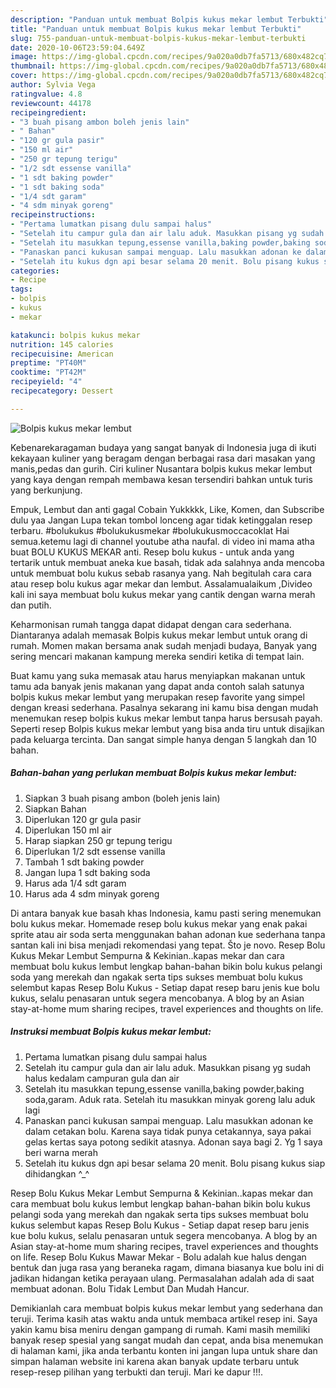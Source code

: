 ```yaml
---
description: "Panduan untuk membuat Bolpis kukus mekar lembut Terbukti"
title: "Panduan untuk membuat Bolpis kukus mekar lembut Terbukti"
slug: 755-panduan-untuk-membuat-bolpis-kukus-mekar-lembut-terbukti
date: 2020-10-06T23:59:04.649Z
image: https://img-global.cpcdn.com/recipes/9a020a0db7fa5713/680x482cq70/bolpis-kukus-mekar-lembut-foto-resep-utama.jpg
thumbnail: https://img-global.cpcdn.com/recipes/9a020a0db7fa5713/680x482cq70/bolpis-kukus-mekar-lembut-foto-resep-utama.jpg
cover: https://img-global.cpcdn.com/recipes/9a020a0db7fa5713/680x482cq70/bolpis-kukus-mekar-lembut-foto-resep-utama.jpg
author: Sylvia Vega
ratingvalue: 4.8
reviewcount: 44178
recipeingredient:
- "3 buah pisang ambon boleh jenis lain"
- " Bahan"
- "120 gr gula pasir"
- "150 ml air"
- "250 gr tepung terigu"
- "1/2 sdt essense vanilla"
- "1 sdt baking powder"
- "1 sdt baking soda"
- "1/4 sdt garam"
- "4 sdm minyak goreng"
recipeinstructions:
- "Pertama lumatkan pisang dulu sampai halus"
- "Setelah itu campur gula dan air lalu aduk. Masukkan pisang yg sudah halus kedalam campuran gula dan air"
- "Setelah itu masukkan tepung,essense vanilla,baking powder,baking soda,garam. Aduk rata. Setelah itu masukkan minyak goreng lalu aduk lagi"
- "Panaskan panci kukusan sampai menguap. Lalu masukkan adonan ke dalam cetakan bolu. Karena saya tidak punya cetakannya, saya pakai gelas kertas saya potong sedikit atasnya. Adonan saya bagi 2. Yg 1 saya beri warna merah"
- "Setelah itu kukus dgn api besar selama 20 menit. Bolu pisang kukus siap dihidangkan ^_^"
categories:
- Recipe
tags:
- bolpis
- kukus
- mekar

katakunci: bolpis kukus mekar 
nutrition: 145 calories
recipecuisine: American
preptime: "PT40M"
cooktime: "PT42M"
recipeyield: "4"
recipecategory: Dessert

---
```



![Bolpis kukus mekar lembut](https://img-global.cpcdn.com/recipes/9a020a0db7fa5713/680x482cq70/bolpis-kukus-mekar-lembut-foto-resep-utama.jpg)

Kebenarekaragaman budaya yang sangat banyak di Indonesia juga di ikuti kekayaan kuliner yang beragam dengan berbagai rasa dari masakan yang manis,pedas dan gurih. Ciri kuliner Nusantara bolpis kukus mekar lembut yang kaya dengan rempah membawa kesan tersendiri bahkan untuk turis yang berkunjung.


Empuk, Lembut dan anti gagal Cobain Yukkkkk, Like, Komen, dan Subscribe dulu yaa Jangan Lupa tekan tombol lonceng agar tidak ketinggalan resep terbaru. #bolukukus #bolukukusmekar #bolukukusmoccacoklat Hai semua.ketemu lagi di channel youtube atha naufal. di video ini mama atha buat BOLU KUKUS MEKAR anti. Resep bolu kukus - untuk anda yang tertarik untuk membuat aneka kue basah, tidak ada salahnya anda mencoba untuk membuat bolu kukus sebab rasanya yang. Nah begitulah cara cara atau resep bolu kukus agar mekar dan lembut. Assalamualaikum ,Divideo kali ini saya membuat bolu kukus mekar yang cantik dengan warna merah dan putih.

Keharmonisan rumah tangga dapat didapat dengan cara sederhana. Diantaranya adalah memasak Bolpis kukus mekar lembut untuk orang di rumah. Momen makan bersama anak sudah menjadi budaya, Banyak yang sering mencari makanan kampung mereka sendiri ketika di tempat lain.

Buat kamu yang suka memasak atau harus menyiapkan makanan untuk tamu ada banyak jenis makanan yang dapat anda contoh salah satunya bolpis kukus mekar lembut yang merupakan resep favorite yang simpel dengan kreasi sederhana. Pasalnya sekarang ini kamu bisa dengan mudah menemukan resep bolpis kukus mekar lembut tanpa harus bersusah payah.
Seperti resep Bolpis kukus mekar lembut yang bisa anda tiru untuk disajikan pada keluarga tercinta. Dan sangat simple hanya dengan 5 langkah dan 10 bahan.


<!--inarticleads1-->

##### Bahan-bahan yang perlukan membuat Bolpis kukus mekar lembut:

1. Siapkan 3 buah pisang ambon (boleh jenis lain)
1. Siapkan  Bahan
1. Diperlukan 120 gr gula pasir
1. Diperlukan 150 ml air
1. Harap siapkan 250 gr tepung terigu
1. Diperlukan 1/2 sdt essense vanilla
1. Tambah 1 sdt baking powder
1. Jangan lupa 1 sdt baking soda
1. Harus ada 1/4 sdt garam
1. Harus ada 4 sdm minyak goreng


Di antara banyak kue basah khas Indonesia, kamu pasti sering menemukan bolu kukus mekar. Homemade resep bolu kukus mekar yang enak pakai sprite atau air soda serta menggunakan bahan adonan kue sederhana tanpa santan kali ini bisa menjadi rekomendasi yang tepat. Što je novo. Resep Bolu Kukus Mekar Lembut Sempurna &amp; Kekinian..kapas mekar dan cara membuat bolu kukus lembut lengkap bahan-bahan bikin bolu kukus pelangi soda yang merekah dan ngakak serta tips sukses membuat bolu kukus selembut kapas Resep Bolu Kukus - Setiap dapat resep baru jenis kue bolu kukus, selalu penasaran untuk segera mencobanya. A blog by an Asian stay-at-home mum sharing recipes, travel experiences and thoughts on life. 

<!--inarticleads2-->

##### Instruksi membuat  Bolpis kukus mekar lembut:

1. Pertama lumatkan pisang dulu sampai halus
1. Setelah itu campur gula dan air lalu aduk. Masukkan pisang yg sudah halus kedalam campuran gula dan air
1. Setelah itu masukkan tepung,essense vanilla,baking powder,baking soda,garam. Aduk rata. Setelah itu masukkan minyak goreng lalu aduk lagi
1. Panaskan panci kukusan sampai menguap. Lalu masukkan adonan ke dalam cetakan bolu. Karena saya tidak punya cetakannya, saya pakai gelas kertas saya potong sedikit atasnya. Adonan saya bagi 2. Yg 1 saya beri warna merah
1. Setelah itu kukus dgn api besar selama 20 menit. Bolu pisang kukus siap dihidangkan ^_^


Resep Bolu Kukus Mekar Lembut Sempurna &amp; Kekinian..kapas mekar dan cara membuat bolu kukus lembut lengkap bahan-bahan bikin bolu kukus pelangi soda yang merekah dan ngakak serta tips sukses membuat bolu kukus selembut kapas Resep Bolu Kukus - Setiap dapat resep baru jenis kue bolu kukus, selalu penasaran untuk segera mencobanya. A blog by an Asian stay-at-home mum sharing recipes, travel experiences and thoughts on life. Resep Bolu Kukus Mawar Mekar - Bolu adalah kue halus dengan bentuk dan juga rasa yang beraneka ragam, dimana biasanya kue bolu ini di jadikan hidangan ketika perayaan ulang. Permasalahan adalah ada di saat membuat adonan. Bolu Tidak Lembut Dan Mudah Hancur. 

Demikianlah cara membuat bolpis kukus mekar lembut yang sederhana dan teruji. Terima kasih atas waktu anda untuk membaca artikel resep ini. Saya yakin kamu bisa meniru dengan gampang di rumah. Kami masih memiliki banyak resep spesial yang sangat mudah dan cepat, anda bisa menemukan di halaman kami, jika anda terbantu konten ini jangan lupa untuk share dan simpan halaman website ini karena akan banyak update terbaru untuk resep-resep pilihan yang terbukti dan teruji. Mari ke dapur !!!. 
